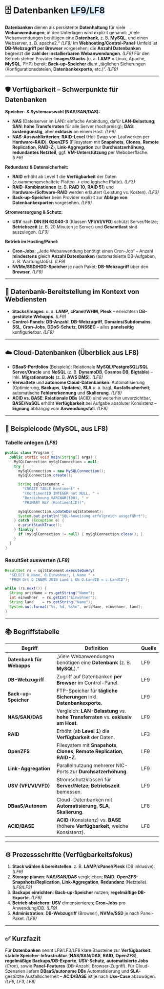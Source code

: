 # 🗄️ **Datenbanken** <span style="background:#e0f0ff;">LF9/LF8</span>

**Datenbanken** dienen als persistente **Datenhaltung** für viele **Webanwendungen**; in den Unterlagen wird explizit genannt: „Viele Webanwendungen benötigen eine **Datenbank**, z. B. **MySQL**, und einen Webserver, z. B. apache2.“ *(LF9)* 
Im **Webhosting/Control-Panel**-Umfeld ist **DB-Webzugriff per Browser** vorgesehen; die **Anzahl Datenbanken** begrenzt die **zahl der installierbaren Webanwendungen**. *(LF9)* 
Für den Betrieb stehen Provider-**Images/Stacks** (u. a. **LAMP** = Linux, Apache, **MySQL**, PHP) bereit; **Back-up-Speicher** dient „täglichen Sicherungen (Konfigurationsdateien, **Datenbankexporte**, etc.)“. *(LF9)* 

---

## 🛡️ Verfügbarkeit – Schwerpunkte für Datenbanken

**Speicher- & Systemauswahl (NAS/SAN/DAS):**

* **NAS** (Dateiserver im LAN): einfache Anbindung, dafür **LAN-Belastung**; **SAN**: **hohe Transferraten** für alle Server (hochpreisig); **DAS**: **kostengünstig**, aber **exklusiv** an einem Host. *(LF9)* 
* **NAS-Auswahlkriterien**: **RAID-Level** (Hot-Swap von Laufwerken per **Hardware-RAID**), **OpenZFS** (Filesystem mit **Snapshots**, **Clones**, **Remote Replication**, **RAID-Z**), **Link-Aggregation** zur **Durchsatzerhöhung**, **redundantes Netzteil**, ggf. **VM-Unterstützung** per Weboberfläche. *(LF9)* 

**Redundanz & Datensicherheit:**

* **RAID** erhöht ab Level 1 die **Verfügbarkeit** der Daten (zusammengeschaltete Platten → eine logische Platte). *(LF3)* 
* **RAID-Kombinationen** (z. B. **RAID 10**, **RAID 51**) und **Hardware-/Software-RAID** werden erläutert (Leistung vs. Kosten). *(LF3)* 
* **Back-up-Speicher** beim Provider explizit zur **Ablage von Datenbankexporten** vorgesehen. *(LF9)* 

**Stromversorgung & Schutz:**

* **USV** nach **DIN EN 62040-3** (Klassen **VFI/VI/VFD**) schützt Server/Netze; **Betriebszeit** (z. B. 20 Minuten je Server) und **Gesamtlast** sind auszulegen. *(LF9)* 

**Betrieb im Hosting/Panel:**

* **Cron-Jobs**: „Jede Webanwendung benötigt einen Cron-Job“ – Anzahl **mindestens** gleich **Anzahl Datenbanken** (automatisierte DB-Aufgaben, z. B. Wartung/Jobs). *(LF9)* 
* **NVMe/SSD/HDD-Speicher** je nach Paket; **DB-Webzugriff** über den **Browser**. *(LF9)* 

---

## 🧭 Datenbank-Bereitstellung im Kontext von Webdiensten

* **Stacks/Images**: u. a. **LAMP**, **cPanel/WHM**, **Plesk** – erleichtern **DB-gestützte Webapps**. *(LF9)* 
* **Control-Panels**: **DB-Anzahl**, **DB-Webzugriff**, **Domains/Subdomains**, **SSL**, **Cron-Jobs**, **DDoS-Schutz**, **DNSSEC** – alles **panelseitig** konfigurierbar. *(LF9)* 

---

## ☁️ Cloud-Datenbanken (Überblick aus LF8)

* **DBaaS-Portfolios** (Beispiele): Relationale **MySQL/PostgreSQL/SQL Server/Oracle** und **NoSQL** (z. B. **DynamoDB**, **Cosmos DB**, **Bigtable**) – inkl. **Migrationstools** (z. B. **AWS DMS**). *(LF8)* 
* **Verwaltete** und **autonome Cloud-Datenbanken**: Automatisierung (Optimierung, **Backups**, **Updates**), **SLA** u. a. bzgl. **Ausfallsicherheit**; automatische **Fehlererkennung** und **Skalierung**. *(LF8)* 
* **ACID vs. BASE**: **Relationale DBs** (ACID) sind weiterhin unverzichtbar, **BASE/NoSQL** erhöht **Verfügbarkeit** bei Aufgabe absoluter Konsistenz – **Eignung** abhängig vom **Anwendungsfall**. *(LF8)* 

---

## 🧪 **Beispielcode** (MySQL, aus LF8)

### Tabelle anlegen *(LF8)* 

```java
public class Program {
  public static void main(String[] args) {
    MySQLConnection mySqlConnection = null;
    try {
      mySqlConnection = new MySQLConnection();
      mySqlConnection.create();

      String sqlStatement =
        "CREATE TABLE Kontinent" +
        "(KontinentID INTEGER not NULL, " +
        "Bezeichnung VARCHAR(100), " +
        "PRIMARY KEY (KontinentID))";

      mySqlConnection.updateDB(sqlStatement);
      System.out.println("SQL-Anweisung erfolgreich ausgeführt");
    } catch (Exception e) {
      e.printStackTrace();
    } finally {
      if (mySqlConnection != null) { mySqlConnection.close(); }
    }
  }
}
```

### ResultSet auswerten *(LF8)* 

```java
ResultSet rs = sqlStatement.executeQuery(
  "SELECT O.Name, O.Einwohner, L.Name " +
  "FROM Ort O INNER JOIN Land L ON O.LandID = L.LandID");

while (rs.next()) {
  String ortsName = rs.getString("Name");
  int einwohner  = rs.getInt("Einwohner");
  String land    = rs.getString("Name");
  System.out.format("%s, %d, %s%n", ortsName, einwohner, land);
}
```

---

## 📚 Begriffstabelle

| **Begriff**               | **Definition**                                                                    | **Quelle** |
| ------------------------- | --------------------------------------------------------------------------------- | ---------- |
| **Datenbank für Webapps** | „Viele Webanwendungen benötigen eine **Datenbank** (z. B. **MySQL**).“            | LF9        |
| **DB-Webzugriff**         | Zugriff auf Datenbanken **per Browser** im Control-Panel.                         | LF9        |
| **Back-up-Speicher**      | FTP-Speicher für **tägliche Sicherungen** inkl. **Datenbankexporte**.             | LF9        |
| **NAS/SAN/DAS**           | Vergleich: **LAN-Belastung** vs. **hohe Transferraten** vs. **exklusiv am Host**. | LF9        |
| **RAID**                  | Erhöht (ab **Level 1**) die **Verfügbarkeit** der Daten.                          | LF3        |
| **OpenZFS**               | Filesystem mit **Snapshots**, **Clones**, **Remote Replication**, **RAID-Z**.     | LF9        |
| **Link-Aggregation**      | Parallelnutzung mehrerer NIC-Ports zur **Durchsatzerhöhung**.                     | LF9        |
| **USV (VFI/VI/VFD)**      | Stromschutzklassen für **Server/Netze**; **Betriebszeit** bemessen.               | LF9        |
| **DBaaS/Autonom**         | Cloud-Datenbanken mit **Automatisierung**, **SLA**, **Skalierung**.               | LF8        |
| **ACID/BASE**             | **ACID** (Konsistenz) vs. **BASE** (höhere **Verfügbarkeit**, weiche Konsistenz). | LF8        |

---

## ⚙️ Prozessschritte (Verfügbarkeitsfokus)

1. **Stack wählen & bereitstellen**: z. B. **LAMP**/**cPanel/Plesk** (DB inklusive). *(LF9)* 
2. **Storage planen**: **NAS/SAN/DAS** vergleichen; **RAID**, **OpenZFS-Snapshots/Replication**, **Link-Aggregation**, **Redundanz** (Netzteile). *(LF9/LF3)*   
3. **Backups einrichten**: **Back-up-Speicher** nutzen; **regelmäßige DB-Exporte**. *(LF9)* 
4. **Betrieb absichern**: **USV** dimensionieren; **Cron-Jobs** pro Anwendung/DB. *(LF9)*  
5. **Administration**: **DB-Webzugriff** (Browser), **NVMe/SSD** je nach Panel-Paket. *(LF9)* 

---

## ✅ Kurzfazit

Für **Datenbanken** nennt LF9/LF3/LF8 klare Bausteine zur **Verfügbarkeit**: **stabile Speicher-Infrastruktur** (**NAS/SAN/DAS**, **RAID**, **OpenZFS**), **regelmäßige Backups/DB-Exporte**, **USV-Schutz**, **automatisierte Jobs** (*Cron*), sowie **Panel-Features** (DB-Anzahl, Browser-Zugriff). Für Cloud-Szenarien liefern **DBaaS/autonome DBs** Automatisierung und **SLA**-gestützte Ausfallsicherheit – **ACID/BASE** ist je nach **Use-Case** abzuwägen. *(LF9, LF3, LF8)*       


